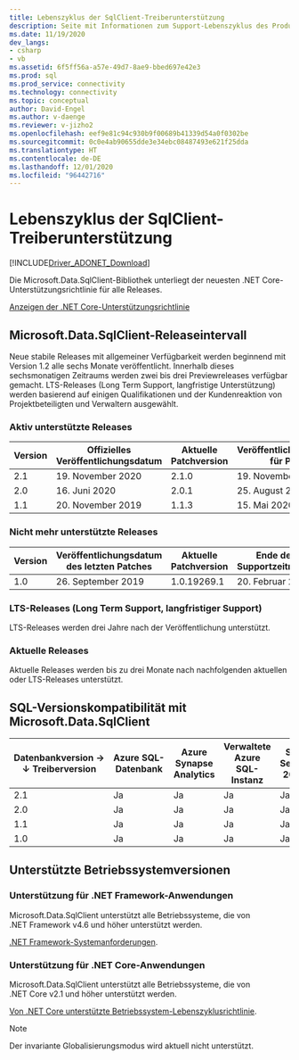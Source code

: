 ```yaml
---
title: Lebenszyklus der SqlClient-Treiberunterstützung
description: Seite mit Informationen zum Support-Lebenszyklus des Produkts
ms.date: 11/19/2020
dev_langs:
- csharp
- vb
ms.assetid: 6f5ff56a-a57e-49d7-8ae9-bbed697e42e3
ms.prod: sql
ms.prod_service: connectivity
ms.technology: connectivity
ms.topic: conceptual
author: David-Engel
ms.author: v-daenge
ms.reviewer: v-jizho2
ms.openlocfilehash: eef9e81c94c930b9f00689b41339d54a0f0302be
ms.sourcegitcommit: 0c0e4ab90655dde3e34ebc08487493e621f25dda
ms.translationtype: HT
ms.contentlocale: de-DE
ms.lasthandoff: 12/01/2020
ms.locfileid: "96442716"
---
```

# <a name="sqlclient-driver-support-lifecycle"></a>Lebenszyklus der SqlClient-Treiberunterstützung

[!INCLUDE[Driver_ADONET_Download](../../includes/driver_adonet_download.md)]

Die Microsoft.Data.SqlClient-Bibliothek unterliegt der neuesten .NET Core-Unterstützungsrichtlinie für alle Releases.

[Anzeigen der .NET Core-Unterstützungsrichtlinie](https://dotnet.microsoft.com/platform/support/policy/dotnet-core)

## <a name="microsoftdatasqlclient-release-cadence"></a>Microsoft.Data.SqlClient-Releaseintervall

Neue stabile Releases mit allgemeiner Verfügbarkeit werden beginnend mit Version 1.2 alle sechs Monate veröffentlicht. Innerhalb dieses sechsmonatigen Zeitraums werden zwei bis drei Previewreleases verfügbar gemacht. LTS-Releases (Long Term Support, langfristige Unterstützung) werden basierend auf einigen Qualifikationen und der Kundenreaktion von Projektbeteiligten und Verwaltern ausgewählt.

### <a name="actively-supported-releases"></a>Aktiv unterstützte Releases

| Version | Offizielles Veröffentlichungsdatum | Aktuelle Patchversion | Veröffentlichungsdatum für Patch | Supportebene  | Supportende |
| -- | -- | -- | -- | -- | -- |
| 2.1 | 19. November 2020 | 2.1.0 | 19. November 2020 | Aktuell | |
| 2.0 | 16. Juni 2020 | 2.0.1 | 25. August 2020 | Aktuell | 19. Februar 2021 |
| 1.1 | 20. November 2019 | 1.1.3 | 15. Mai 2020 | LTS | 21. November 2022 |

### <a name="out-of-support-releases"></a>Nicht mehr unterstützte Releases

| Version | Veröffentlichungsdatum des letzten Patches | Aktuelle Patchversion | Ende des Supportzeitraums |
| -- | -- | -- | -- |
| 1.0 | 26. September 2019 | 1.0.19269.1 | 20. Februar 2020 |

### <a name="long-term-support-lts-releases"></a>LTS-Releases (Long Term Support, langfristiger Support)

LTS-Releases werden drei Jahre nach der Veröffentlichung unterstützt.

### <a name="current-releases"></a>Aktuelle Releases

Aktuelle Releases werden bis zu drei Monate nach nachfolgenden aktuellen oder LTS-Releases unterstützt.

## <a name="sql-version-compatibility-with-microsoftdatasqlclient"></a>SQL-Versionskompatibilität mit Microsoft.Data.SqlClient

|Datenbankversion&nbsp;&#8594;<br />&#8595; Treiberversion|Azure SQL-Datenbank|Azure Synapse Analytics|Verwaltete Azure SQL-Instanz|SQL Server 2019|SQL Server 2017|SQL Server 2016|SQL Server 2014|SQL Server 2012|
|---|---|---|---|---|---|---|---|---|
|2.1|Ja|Ja|Ja|Ja|Ja|Ja|Ja|Ja|
|2.0|Ja|Ja|Ja|Ja|Ja|Ja|Ja|Ja|
|1.1|Ja|Ja|Ja|Ja|Ja|Ja|Ja|Ja|
|1.0|Ja|Ja|Ja|Ja|Ja|Ja|Ja|Ja|

## <a name="supported-os-versions"></a>Unterstützte Betriebssystemversionen

### <a name="support-for-net-framework-applications"></a>Unterstützung für .NET Framework-Anwendungen

Microsoft.Data.SqlClient unterstützt alle Betriebssysteme, die von .NET Framework v4.6 und höher unterstützt werden.

[.NET Framework-Systemanforderungen](/dotnet/framework/get-started/system-requirements).

### <a name="support-for-net-core-applications"></a>Unterstützung für .NET Core-Anwendungen

Microsoft.Data.SqlClient unterstützt alle Betriebssysteme, die von .NET Core v2.1 und höher unterstützt werden.

[Von .NET Core unterstützte Betriebssystem-Lebenszyklusrichtlinie](https://github.com/dotnet/core/blob/master/os-lifecycle-policy.md).

> [!NOTE]
> Der invariante Globalisierungsmodus wird aktuell nicht unterstützt.
